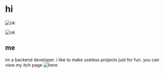 # hi

![ok](https://github-readme-stats.vercel.app/api?username=mysticaldumbo&show_icons=true&theme=tokyonight&hide=["issues"])

![ok](https://github-readme-stats.vercel.app/api/top-langs?username=mysticaldumbo&show_icons=true&theme=tokyonight&layout=compact)

## me
im a backend developer. i like to make useless projects just for fun. you can view my itch page ![here](https://bandawan.itch.io)
